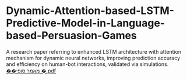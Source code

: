 # Dynamic-Attention-based-LSTM-Predictive-Model-in-Language-based-Persuasion-Games
A research paper referring to enhanced LSTM architecture with attention mechanism for dynamic neural networks, improving prediction accuracy and efficiency on human-bot interactions, validated via simulations.
[��מאמר סופי �.pdf](https://github.com/user-attachments/files/16354809/default.pdf)
